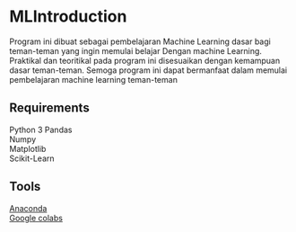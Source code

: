# MLIntroduction  
Program ini dibuat sebagai pembelajaran Machine Learning dasar bagi teman-teman yang ingin memulai belajar Dengan machine Learning. Praktikal dan teoritikal pada program ini disesuaikan dengan kemampuan dasar teman-teman. Semoga program ini dapat bermanfaat dalam memulai pembelajaran machine learning teman-teman
## Requirements  
Python 3
Pandas  
Numpy  
Matplotlib  
Scikit-Learn  

## Tools  
[Anaconda](https://www.anaconda.com/distribution/)  
[Google colabs](https://colab.research.google.com/)